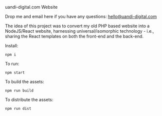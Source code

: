 uandi-digital.com Website

Drop me and email here if you have any questions: hello@uandi-digital.com

The idea of this project was to convert my old PHP based website into a NodeJS/React website, harnessing universal/isomorphic technology - i.e., sharing the React templates on both the front-end and the back-end.

Install:

    npm i

To run:

    npm start

To build the assets:

    npm run build

To distribute the assets:

    npm run dist
